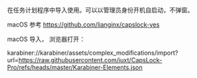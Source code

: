 在任务计划程序中导入使用。可以以管理员身份开机自启动，不弹窗。


macOS 参考 https://github.com/lianginx/capslock-yes


macOS 导入， 浏览器打开：

karabiner://karabiner/assets/complex_modifications/import?url=https://raw.githubusercontent.com/iuxt/CapsLock-Pro/refs/heads/master/Karabiner-Elements.json


